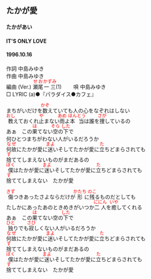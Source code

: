 <style type="text/css">
	ruby{
	    ruby-position: over;
	}
	ruby > rt{font-size: 12px;color:red;}
	p{font:16px;font-size: '楷体'}
</style>
## たかが愛
#### たかがあい
#### IT'S ONLY LOVE
#### 1996.10.16


作詞     中島みゆき　　　　　   
作曲      中島みゆき  　　　   
編曲 (Ver.) <ruby><rb>瀬尾</rb><rp>(</rp><rt>せお</rt><rp>)</rp></ruby><ruby><rb>一三</rb><rp>(</rp><rt>かずみ</rt><rp>)</rp></ruby>(1)　　
唄     中島みゆき    
□ LYRIC (a)●『パラダイス●カフェ』   
   
まちがいだけを<ruby><rb>数</rb><rp>(</rp><rt>かぞ</rt><rp>)</rp></ruby>えていても人の心をなぞれはしない   
<ruby><rb>教</rb><rp>(</rp><rt>おし</rt><rp>)</rp></ruby>えておくれ<ruby><rb>止</rb><rp>(</rp><rt>や</rt><rp>)</rp></ruby>まない<ruby><rb>雨</rb><rp>(</rp><rt>あめ</rt><rp>)</rp></ruby>よ<ruby><rb>本当</rb><rp>(</rp><rt>ほんとう</rt><rp>)</rp></ruby>は誰を<ruby><rb>捜</rb><rp>(</rp><rt>さが</rt><rp>)</rp></ruby>しているの   
あぁ　この<ruby><rb>果</rb><rp>(</rp><rt>は</rt><rp>)</rp></ruby>てない<ruby><rb>空</rb><rp>(</rp><rt>そら</rt><rp>)</rp></ruby>の<ruby><rb>下</rb><rp>(</rp><rt>した</rt><rp>)</rp></ruby>で   
何ひとつまちがわない人がいるだろうか   
<ruby><rb>何故</rb><rp>(</rp><rt>なぜ</rt><rp>)</rp></ruby>にたかが愛に<ruby><rb>迷</rb><rp>(</rp><rt>まよ</rt><rp>)</rp></ruby>いそしてたかが愛に<ruby><rb>立</rb><rp>(</rp><rt>た</rt><rp>)</rp></ruby>ちどまらされても   
<ruby><rb>捨</rb><rp>(</rp><rt>す</rt><rp>)</rp></ruby>ててしまえないものがまだあるの   
<ruby><rb>僕</rb><rp>(</rp><rt>ぼく</rt><rp>)</rp></ruby>はたかが愛に<ruby><rb>迷</rb><rp>(</rp><rt>まよ</rt><rp>)</rp></ruby>いそしてたかが愛に<ruby><rb>立</rb><rp>(</rp><rt>た</rt><rp>)</rp></ruby>ちどまらされても   
<ruby><rb>捨</rb><rp>(</rp><rt>す</rt><rp>)</rp></ruby>ててしまえない　たかが愛   
   
<ruby><rb>傷</rb><rp>(</rp><rt>きず</rt><rp>)</rp></ruby>つきあったさよならだけが<ruby><rb>形</rb><rp>(</rp><rt>かたち</rt><rp>)</rp></ruby>に<ruby><rb>残</rb><rp>(</rp><rt>のこ</rt><rp>)</rp></ruby>るものだとしても   
たしかにあったあのときめきがいつか<ruby><rb>二人</rb><rp>(</rp><rt>ににん</rt><rp>)</rp></ruby>を<ruby><rb>癒</rb><rp>(</rp><rt>いや</rt><rp>)</rp></ruby>してくれる   
あぁ　この<ruby><rb>果</rb><rp>(</rp><rt>は</rt><rp>)</rp></ruby>てない空の<ruby><rb>下</rb><rp>(</rp><rt>した</rt><rp>)</rp></ruby>で   
<ruby><rb>独</rb><rp>(</rp><rt>ひと</rt><rp>)</rp></ruby>りでも<ruby><rb>寂</rb><rp>(</rp><rt>さび</rt><rp>)</rp></ruby>しくない人がいるだろうか   
<ruby><rb>何故</rb><rp>(</rp><rt>なぜ</rt><rp>)</rp></ruby>にたかが愛に<ruby><rb>迷</rb><rp>(</rp><rt>まよ</rt><rp>)</rp></ruby>いそしてたかが愛に<ruby><rb>立</rb><rp>(</rp><rt>た</rt><rp>)</rp></ruby>ちどまらされても   
<ruby><rb>捨</rb><rp>(</rp><rt>す</rt><rp>)</rp></ruby>ててしまえないものがまだあるの   
<ruby><rb>僕</rb><rp>(</rp><rt>ぼく</rt><rp>)</rp></ruby>はたかが愛に<ruby><rb>迷</rb><rp>(</rp><rt>まよ</rt><rp>)</rp></ruby>いそしてたかが愛に<ruby><rb>立</rb><rp>(</rp><rt>た</rt><rp>)</rp></ruby>ちどまらされても   
<ruby><rb>捨</rb><rp>(</rp><rt>す</rt><rp>)</rp></ruby>ててしまえない　たかが愛   